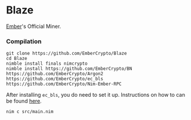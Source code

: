 # Blaze

[Ember](https://github.com/EmberCrypto/Ember)'s Official Miner.

### Compilation

```
git clone https://github.com/EmberCrypto/Blaze
cd Blaze
nimble install finals nimcrypto
nimble install https://github.com/EmberCrypto/BN https://github.com/EmberCrypto/Argon2 https://github.com/EmberCrypto/ec_bls https://github.com/EmberCrypto/Nim-Ember-RPC
```

After installing `ec_bls`, you do need to set it up. Instructions on how to can be found [here](https://github.com/EmberCrypto/ec_bls).

```
nim c src/main.nim
```
